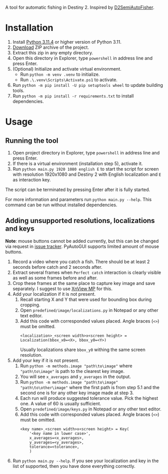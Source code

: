 A tool for automatic fishing in Destiny 2.
Inspired by [D2SemiAutoFisher](https://github.com/Chadhendrixs/D2SemiAutoFisher).

# Installation

1. Install [Python 3.11.4](https://www.python.org/downloads/release/python-3114/)
   or higher version of Python 3.11.
2. [Download](https://github.com/Prometheus3375/destiny2-auto-fishing/archive/refs/heads/main.zip)
   ZIP archive of the project.
3. Extract this zip in any empty directory.
4. Open this directory in Explorer, type `powershell` in address line and press Enter.
5. (Optional) Initialize and activate virtual environment.
    - Run `python -m venv .venv` to initialize.
    - Run `.\.venv\Scripts\Activate.ps1` to activate.
6. Run `python -m pip install -U pip setuptools wheel` to update building tools.
7. Run `python -m pip install -r requirements.txt` to install dependencies.

# Usage

## Running the tool

1. Open project directory in Explorer, type `powershell` in address line and press Enter.
2. If there is a virtual environment (installation step 5), activate it.
3. Run `python main.py 1920 1080 english E` to start the script
   for screen with resolution 1920x1080 and Destiny 2
   with English localization and `E` as interaction key.

The script can be terminated by pressing Enter after it is fully started.

For more information and parameters run `python main.py --help`.
This command can be run without installed dependencies.

## Adding unsupported resolutions, localizations and keys

**Note**: mouse buttons cannot be added currently, but this can be changed via request in
[issue tracker](https://github.com/Prometheus3375/destiny2-auto-fishing/issues).
PyAutoGUI supports limited amount of mouse buttons.

1. Record a video where you catch a fish. There should be at least 2 seconds before catch and
   2 seconds after.
2. Extract several frames when `Perfect catch` interaction is clearly visible as well as some
   frames before and after.
3. Crop these frames at the same place to capture key image and save separately.
   I suggest to use [XnView MP](https://www.xnview.com/en/xnviewmp/) for this.
4. Add your localization if it is not present.
    1. Recall starting X and Y that were used for bounding box during cropping.
    2. Open `predefined/image/localizations.py` in Notepad or any other text editor.
    3. Add this code with corresponded values placed. Angle braces (`<>`) must be omitted.
       ```
       <localization>_<screen width>x<screen height> = Localization(bbox_x0=<X>, bbox_y0=<Y>)
       ```
       Usually localizations share `bbox_y0` withing the same screen resolution.
5. Add your key if it is not present.
    1. Run `python -m methods.image "path\to\image"` where `"path\to\image"`
       is path to the clearest key image.
    2. You will see `x_averages` and `y_averages` in the output.
    3. Run `python -m methods.image "path\to\image" "path\to\other\image"`
       where the first path is from step 5.1
       and the second one is for any other key image made at step 3.
    4. Each run will produce suggested tolerance value. Pick the highest one.
       A value of 60 is usually sufficient.
    5. Open `predefined/image/keys.py` in Notepad or any other text editor.
    6. Add this code with corresponded values placed. Angle braces (`<>`) must be omitted.
       ```
       <key name>_<screen width>x<screen height> = Key(
           '<key name in lower case>',
           x_averages=<x_averages>,
           y_averages=<y_averages>,
           tolerance=<tolerance>,
           )
       ```
6. Run `python main.py --help`. If you see your localization and key in the list of supported,
   then you have done everything correctly.
